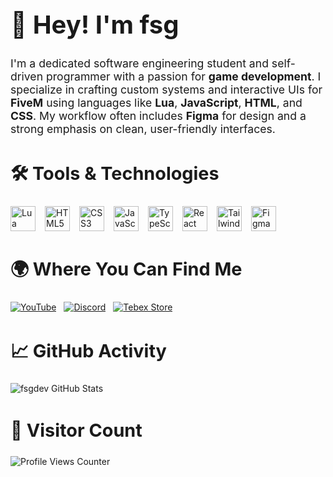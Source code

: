 <!-- Introduction -->
<h1 style="font-size: 2.5rem;">👋 Hey! I'm <strong>fsg</strong></h1>
<p style="font-size: 1.1rem; max-width: 800px;">
  I'm a dedicated software engineering student and self-driven programmer with a passion for <strong>game development</strong>. I specialize in crafting custom systems and interactive UIs for <strong>FiveM</strong> using languages like <strong>Lua</strong>, <strong>JavaScript</strong>, <strong>HTML</strong>, and <strong>CSS</strong>. My workflow often includes <strong>Figma</strong> for design and a strong emphasis on clean, user-friendly interfaces.
</p>

<!-- Tech Stack -->
<h2 style="font-size: 1.8rem;">🛠️ Tools & Technologies</h2>
<div style="display: flex; flex-wrap: wrap; gap: 15px; margin-top: 10px;">
  <img src="https://cdn.jsdelivr.net/gh/devicons/devicon/icons/lua/lua-original.svg" alt="Lua" width="40" title="Lua">
  <img src="https://cdn.jsdelivr.net/gh/devicons/devicon/icons/html5/html5-original.svg" alt="HTML5" width="40" title="HTML5">
  <img src="https://cdn.jsdelivr.net/gh/devicons/devicon/icons/css3/css3-original.svg" alt="CSS3" width="40" title="CSS3">
  <img src="https://cdn.jsdelivr.net/gh/devicons/devicon/icons/javascript/javascript-original.svg" alt="JavaScript" width="40" title="JavaScript">
  <img src="https://cdn.jsdelivr.net/gh/devicons/devicon/icons/typescript/typescript-original.svg" alt="TypeScript" width="40" title="TypeScript">
  <img src="https://cdn.jsdelivr.net/gh/devicons/devicon/icons/react/react-original.svg" alt="React" width="40" title="React">
  <img src="https://www.vectorlogo.zone/logos/tailwindcss/tailwindcss-icon.svg" alt="TailwindCSS" width="40" title="TailwindCSS">
  <img src="https://cdn.jsdelivr.net/gh/devicons/devicon/icons/figma/figma-original.svg" alt="Figma" width="40" title="Figma">
</div>

<!-- Social Links -->
<h2 style="font-size: 1.8rem;">🌍 Where You Can Find Me</h2>
<div style="display: flex; flex-wrap: wrap; gap: 12px; margin-top: 15px;">
  <a href="https://www.youtube.com/@fsgscripts" target="_blank">
    <img src="https://img.shields.io/badge/YouTube-FSG%20Scripts-FF0000?style=for-the-badge&logo=youtube&logoColor=white" alt="YouTube">
  </a>
  <a href="https://discord.gg/NCZzpR3MRN" target="_blank">
    <img src="https://img.shields.io/badge/Discord-Join%20Us-5865F2?style=for-the-badge&logo=discord&logoColor=white" alt="Discord">
  </a>
  <a href="https://store.fsgscripts.com" target="_blank">
    <img src="https://img.shields.io/badge/Tebex%20Store-Explore%20Assets-00C58E?style=for-the-badge&logo=shopify&logoColor=white" alt="Tebex Store">
  </a>
</div>

<!-- GitHub Stats -->
<h2 style="font-size: 1.8rem;">📈 GitHub Activity</h2>

<img src="https://github-readme-stats.vercel.app/api?username=fsgdev&theme=tokyonight&show_icons=true&hide_border=false&count_private=true" alt="fsgdev GitHub Stats">

<!-- Visitor Counter -->
<h2 style="font-size: 1.8rem;">🔢 Visitor Count</h2>
<img src="https://profile-counter.glitch.me/fsgdev/count.svg" alt="Profile Views Counter">
